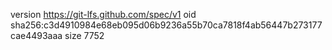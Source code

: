 version https://git-lfs.github.com/spec/v1
oid sha256:c3d4910984e68eb095d06b9236a55b70ca7818f4ab56447b273177cae4493aaa
size 7752
